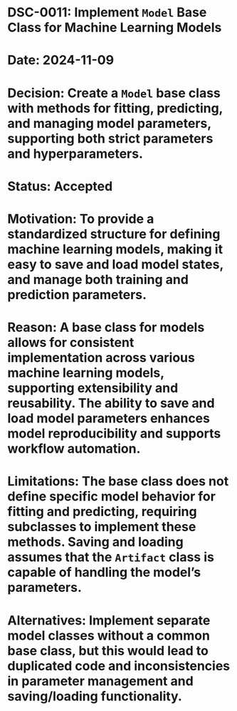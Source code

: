 # DSC-0011: Implement `Model` Base Class for Machine Learning Models
# Date: 2024-11-09
# Decision: Create a `Model` base class with methods for fitting, predicting, and managing model parameters, supporting both strict parameters and hyperparameters.
# Status: Accepted
# Motivation: To provide a standardized structure for defining machine learning models, making it easy to save and load model states, and manage both training and prediction parameters.
# Reason: A base class for models allows for consistent implementation across various machine learning models, supporting extensibility and reusability. The ability to save and load model parameters enhances model reproducibility and supports workflow automation.
# Limitations: The base class does not define specific model behavior for fitting and predicting, requiring subclasses to implement these methods. Saving and loading assumes that the `Artifact` class is capable of handling the model’s parameters.
# Alternatives: Implement separate model classes without a common base class, but this would lead to duplicated code and inconsistencies in parameter management and saving/loading functionality.

